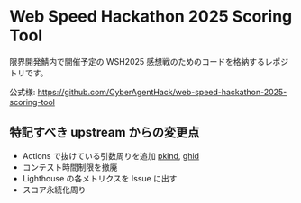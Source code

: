 # Web Speed Hackathon 2025 Scoring Tool

限界開発鯖内で開催予定の WSH2025 感想戦のためのコードを格納するレポジトリです。

公式様: https://github.com/CyberAgentHack/web-speed-hackathon-2025-scoring-tool

## 特記すべき upstream からの変更点

- Actions で抜けている引数周りを追加 [pkind](https://github.com/approvers/web-speed-hackathon-2025-scoring-tool/commit/09de7919f3638f98b3e08201e1b0a75d3865582c), [ghid](https://github.com/approvers/web-speed-hackathon-2025-scoring-tool/commit/9de32eff9374ccd07607e84cb64a88f9d7dd7cfe)
- コンテスト時間制限を撤廃
- Lighthouse の各メトリクスを Issue に出す
- スコア永続化周り
